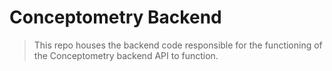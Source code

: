 # Conceptometry Backend
> This repo houses the backend code responsible for the functioning of the Conceptometry backend API to function. 

